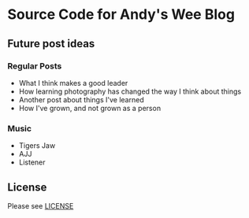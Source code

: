 # Source Code for Andy's Wee Blog

## Future post ideas

### Regular Posts

- What I think makes a good leader
- How learning photography has changed the way I think about things
- Another post about things I've learned
- How I've grown, and not grown as a person

### Music

- Tigers Jaw
- AJJ
- Listener

## License

Please see [LICENSE](./LICENSE)
